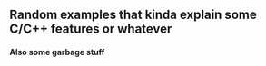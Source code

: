 ## Random examples that kinda explain some C/C++ features or whatever
####  Also some garbage stuff
